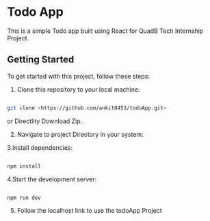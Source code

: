 # Todo App

This is a simple Todo app built using React for QuadB Tech Internship Project.

## Getting Started

To get started with this project, follow these steps:

1. Clone this repository to your local machine:

```bash

git clone <https://github.com/ankit8453/todoApp.git>
```
or Directlity Download Zip..

2. Navigate to project Directory in your system:

3.Install dependencies:

```bash

npm install
```
4.Start the development server:

```bash

npm run dev
```
5. Follow the localhost link to use the todoApp Project



